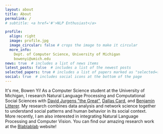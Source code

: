 ```yaml
---
layout: about
title: About
permalink: /
# subtitle: <a href='#'>NLP Enthusiast</a>

profile:
  align: right
  image: profile.jpg
  image_circular: false # crops the image to make it circular
  more_info: 
    Dept. of Computer Science, University of Michigan
    bowenyi@umich.edu
news: true  # includes a list of news items
latest_posts: false  # includes a list of the newest posts
selected_papers: true # includes a list of papers marked as "selected={true}"
social: true  # includes social icons at the bottom of the page
---
```

It's me, Bowen Yi! As a Computer Science student at the University of Michigan, I research Natural Language Processing and Computational Social Sciences with [David Jurgens "the Great"](https://jurgens.people.si.umich.edu/), [Dallas Card](https://dallascard.github.io/), and [Benjamin Litterer](https://twitter.com/BenLitterer). My research combines data analysis and network science together to understand social patterns and human behavior in its social context. More recently, I am also interested in integrating Natural Language Processing and Computer Vision. You can find our amazing research work at the [Blablablab](https://blablablab.si.umich.edu/) website!  
 

<!-- Put your address / P.O. box / other info right below your picture. You can also disable any of these elements by editing `profile` property of the YAML header of your `_pages/about.md`. Edit `_bibliography/papers.bib` and Jekyll will render your [publications page](/al-folio/publications/) automatically.

Link to your social media connections, too. This theme is set up to use [Font Awesome icons](http://fortawesome.github.io/Font-Awesome/) and [Academicons](https://jpswalsh.github.io/academicons/), like the ones below. Add your Facebook, Twitter, LinkedIn, Google Scholar, or just disable all of them. -->